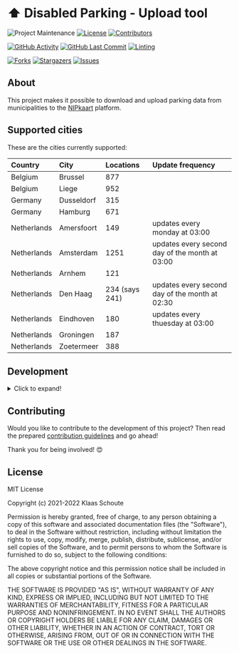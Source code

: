 <!--
*** To avoid retyping too much info. Do a search and replace for the following:
*** github_username, repo_name
-->

# ⬆️ Disabled Parking - Upload tool
<!-- PROJECT SHIELDS -->
![Project Maintenance][maintenance-shield]
[![License][license-shield]](LICENSE.md)
[![Contributors][contributors-shield]][contributors-url]

[![GitHub Activity][commits-shield]][commits]
[![GitHub Last Commit][last-commit-shield]][commits]
[![Linting][linting-shield]][linting-url]

[![Forks][forks-shield]][forks-url]
[![Stargazers][stars-shield]][stars-url]
[![Issues][issues-shield]][issues-url]

## About

This project makes it possible to download and upload parking data from municipalities to the [NIPkaart][nipkaart] platform.

## Supported cities

These are the cities currently supported:

| Country | City | Locations | Update frequency |
|:--------|:-----|:----------|:-----------------|
| Belgium | Brussel | 877 |  |
| Belgium | Liege | 952 |  |
| Germany | Dusseldorf | 315 |  |
| Germany | Hamburg | 671 |  |
| Netherlands | Amersfoort | 149 | updates every monday at 03:00 |
| Netherlands | Amsterdam | 1251 | updates every second day of the month at 03:00 |
| Netherlands | Arnhem | 121 |  |
| Netherlands | Den Haag | 234 (says 241) | updates every second day of the month at 02:30 |
| Netherlands | Eindhoven | 180 | updates every thuesday at 03:00 |
| Netherlands | Groningen | 187 |  |
| Netherlands | Zoetermeer | 388 |  |


## Development
<details>
  <summary>Click to expand!</summary>

1. Create a `.env` file
```bash
cp .env.example .env
```
2. Fillout the database credentials and which city you want to upload
3. Create your virtual environment
```bash
python3 -m venv venv
source venv/bin/activate
```
4. Install dependencies
```bash
pip install -r requirements.txt
```

### Build image

```bash
docker build -t parking-[CITY] .
```

### Run the image

```bash
docker run parking-[CITY] -d --restart on-failure --name nipkaart-parking-[CITY]
```

or

```bash
docker stack deploy -c deploy/[CITY].yml parking
```

### Use of pre-commit

This project provides the option to use pre-commit, so that each commit is checked for code review before being pushed through.

Within your virtual environment you can use this command to install it:

```bash
pre-commit install
```

If you want to perform a full check in the meantime:

```bash
pre-commit run --all-files
```

### Crontab

Certain datasets are regularly updated, so that we can update them automatically in the NIPKaart database.

`0 3 1 * *` = Run every first day of the month at 03:00<br>
`30 2 2 * *` = Run every second day of the month at 02:30<br>
`0 3 * * 1` = Run every monday at 03:00<br>
`30 2 * * 1` = Run every monday at 02:30<br>
`0 3 * * 2` = Run every thuesday at 03:00<br>
`*/2 * * * *` = Run every 2 minutes<br>

Crontab generator: https://crontab.guru

</details>

## Contributing

Would you like to contribute to the development of this project? Then read the prepared [contribution guidelines](CONTRIBUTING.md) and go ahead!

Thank you for being involved! :heart_eyes:

## License

MIT License

Copyright (c) 2021-2022 Klaas Schoute

Permission is hereby granted, free of charge, to any person obtaining a copy
of this software and associated documentation files (the "Software"), to deal
in the Software without restriction, including without limitation the rights
to use, copy, modify, merge, publish, distribute, sublicense, and/or sell
copies of the Software, and to permit persons to whom the Software is
furnished to do so, subject to the following conditions:

The above copyright notice and this permission notice shall be included in all
copies or substantial portions of the Software.

THE SOFTWARE IS PROVIDED "AS IS", WITHOUT WARRANTY OF ANY KIND, EXPRESS OR
IMPLIED, INCLUDING BUT NOT LIMITED TO THE WARRANTIES OF MERCHANTABILITY,
FITNESS FOR A PARTICULAR PURPOSE AND NONINFRINGEMENT. IN NO EVENT SHALL THE
AUTHORS OR COPYRIGHT HOLDERS BE LIABLE FOR ANY CLAIM, DAMAGES OR OTHER
LIABILITY, WHETHER IN AN ACTION OF CONTRACT, TORT OR OTHERWISE, ARISING FROM,
OUT OF OR IN CONNECTION WITH THE SOFTWARE OR THE USE OR OTHER DEALINGS IN THE
SOFTWARE.

[nipkaart]: https://nipkaart.nl

<!-- MARKDOWN LINKS & IMAGES -->
[maintenance-shield]: https://img.shields.io/maintenance/yes/2022.svg
[contributors-shield]: https://img.shields.io/github/contributors/nipkaart/disabled-parking.svg
[contributors-url]: https://github.com/nipkaart/disabled-parking/graphs/contributors
[forks-shield]: https://img.shields.io/github/forks/nipkaart/disabled-parking.svg
[forks-url]: https://github.com/nipkaart/disabled-parking/network/members
[stars-shield]: https://img.shields.io/github/stars/nipkaart/disabled-parking.svg
[stars-url]: https://github.com/nipkaart/disabled-parking/stargazers
[issues-shield]: https://img.shields.io/github/issues/nipkaart/disabled-parking.svg
[issues-url]: https://github.com/nipkaart/disabled-parking/issues
[license-shield]: https://img.shields.io/github/license/nipkaart/disabled-parking.svg
[commits-shield]: https://img.shields.io/github/commit-activity/y/nipkaart/disabled-parking.svg
[commits]: https://github.com/nipkaart/disabled-parking/commits/main
[last-commit-shield]: https://img.shields.io/github/last-commit/nipkaart/disabled-parking.svg
[linting-shield]: https://github.com/nipkaart/disabled-parking/actions/workflows/linting.yml/badge.svg
[linting-url]: https://github.com/nipkaart/disabled-parking/actions/workflows/linting.yml
